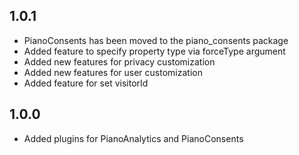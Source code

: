 ## 1.0.1
* PianoConsents has been moved to the piano_consents package
* Added feature to specify property type via forceType argument
* Added new features for privacy customization
* Added new features for user customization
* Added feature for set visitorId

## 1.0.0

* Added plugins for PianoAnalytics and PianoConsents
